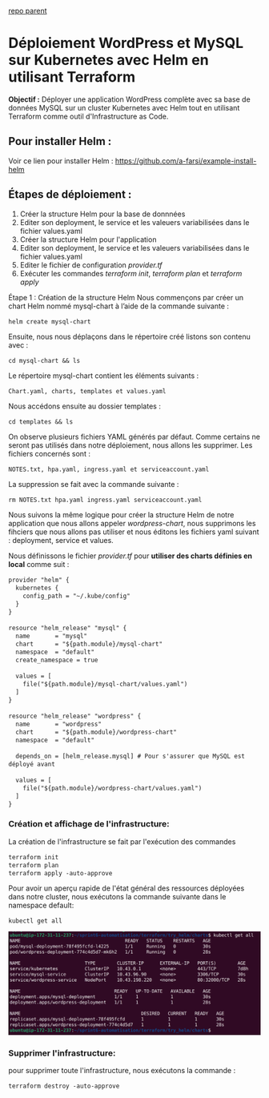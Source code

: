 [repo parent](../README.md)
# Déploiement WordPress et MySQL sur Kubernetes avec Helm en utilisant Terraform

**Objectif :** Déployer une application WordPress complète avec sa base de données MySQL sur un cluster Kubernetes avec Helm tout en utilisant Terraform comme outil d'Infrastructure as Code.

## Pour installer Helm : 
Voir ce lien pour installer Helm :  https://github.com/a-farsi/example-install-helm

## Étapes de déploiement :
1. Créer la structure Helm pour la base de donnnées
2. Editer son deployment, le service et les valeuers variabilisées dans le fichier values.yaml 
3. Créer la structure Helm pour l'application
4. Editer son deployment, le service et les valeuers variabilisées dans le fichier values.yaml 
5. Editer le fichier de configuration _provider.tf_
6. Exécuter les commandes _terraform init_, _terraform plan_ et _terraform apply_ 

Étape 1 : Création de la structure Helm
Nous commençons par créer un chart Helm nommé mysql-chart à l’aide de la commande suivante :

```
helm create mysql-chart
```
Ensuite, nous nous déplaçons dans le répertoire créé listons son contenu avec :

```
cd mysql-chart && ls
```

Le répertoire mysql-chart contient les éléments suivants :
```
Chart.yaml, charts, templates et values.yaml
```
Nous accédons ensuite au dossier templates :

```
cd templates && ls
```

On observe plusieurs fichiers YAML générés par défaut. Comme certains ne seront pas utilisés dans notre déploiement, nous allons les supprimer. Les fichiers concernés sont :

```
NOTES.txt, hpa.yaml, ingress.yaml et serviceaccount.yaml
```

La suppression se fait avec la commande suivante :

```#bash
rm NOTES.txt hpa.yaml ingress.yaml serviceaccount.yaml
```

Nous suivons la même logique pour créer la structure Helm de notre application que nous allons appeler _wordpress-chart_, nous supprimons les fihciers que nous allons pas utiliser et nous éditons les fichiers yaml suivant : deployment, service et values.

Nous définissons le fichier _provider.tf_ pour **utiliser des charts définies en local** comme suit : 

```
provider "helm" {
  kubernetes {
    config_path = "~/.kube/config"
  }
}

resource "helm_release" "mysql" {
  name       = "mysql"
  chart      = "${path.module}/mysql-chart"
  namespace  = "default"
  create_namespace = true

  values = [
    file("${path.module}/mysql-chart/values.yaml")
  ]
}

resource "helm_release" "wordpress" {
  name       = "wordpress"
  chart      = "${path.module}/wordpress-chart"
  namespace  = "default"

  depends_on = [helm_release.mysql] # Pour s'assurer que MySQL est déployé avant

  values = [
    file("${path.module}/wordpress-chart/values.yaml")
  ]
}

``` 

### Création et affichage de l'infrastructure:

La création de l'infrastructure se fait par l'exécution des commandes

```
terraform init
terraform plan
terraform apply -auto-approve
```

Pour avoir un aperçu rapide de l'état général des ressources déployées dans notre cluster, nous exécutons la commande suivante dans le namespace default: 

```
kubectl get all
```
<p align="center">
<img src="./figures/get-all-resources.png">
</p>

### Supprimer l'infrastructure:

pour supprimer toute l'infrastructure, nous exécutons la commande : 

```
terraform destroy -auto-approve
```